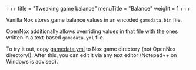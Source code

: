 +++
title = "Tweaking game balance"
menuTitle = "Balance"
weight = 1
+++

Vanilla Nox stores game balance values in an encoded `gamedata.bin` file.

OpenNox additionally allows overriding values in that file with the ones written in a text-based `gamedata.yml` file.

To try it out, copy [gamedata.yml](./gamedata.yml) to Nox game directory (not OpenNox directory!).
After this, you can edit it via any text editor (Notepad++ on Windows is advised).